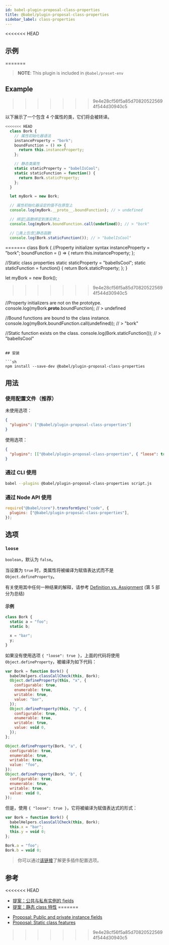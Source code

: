 ```yaml
---
id: babel-plugin-proposal-class-properties
title: @babel/plugin-proposal-class-properties
sidebar_label: class-properties
---
```


<<<<<<< HEAD
## 示例
=======
> **NOTE**: This plugin is included in `@babel/preset-env`

## Example
>>>>>>> 9e4e28cf56f5a85d708205225694f544d30940c5

以下展示了一个包含 4 个属性的类，它们将会被转译。

```js
<<<<<<< HEAD
  class Bork {
    // 属性初始化器语法
    instanceProperty = "bork";
    boundFunction = () => {
      return this.instanceProperty;
    };

    // 静态类属性
    static staticProperty = "babelIsCool";
    static staticFunction = function() {
      return Bork.staticProperty;
    };
  }

  let myBork = new Bork;

  // 属性初始化器设定的值不在原型上
  console.log(myBork.__proto__.boundFunction); // > undefined

  // 绑定函数绑定到类实例上
  console.log(myBork.boundFunction.call(undefined)); // > "bork"

  // 类上包含静态函数
  console.log(Bork.staticFunction()); // > "babelIsCool"
```
=======
class Bork {
  //Property initializer syntax
  instanceProperty = "bork";
  boundFunction = () => {
    return this.instanceProperty;
  };

  //Static class properties
  static staticProperty = "babelIsCool";
  static staticFunction = function() {
    return Bork.staticProperty;
  };
}

let myBork = new Bork();
>>>>>>> 9e4e28cf56f5a85d708205225694f544d30940c5

//Property initializers are not on the prototype.
console.log(myBork.__proto__.boundFunction); // > undefined

//Bound functions are bound to the class instance.
console.log(myBork.boundFunction.call(undefined)); // > "bork"

//Static function exists on the class.
console.log(Bork.staticFunction()); // > "babelIsCool"
```

## 安装

```sh
npm install --save-dev @babel/plugin-proposal-class-properties
```

## 用法

### 使用配置文件（推荐）

未使用选项：

```json
{
  "plugins": ["@babel/plugin-proposal-class-properties"]
}
```

使用选项：

```json
{
  "plugins": [["@babel/plugin-proposal-class-properties", { "loose": true }]]
}
```

### 通过 CLI 使用

```sh
babel --plugins @babel/plugin-proposal-class-properties script.js
```

### 通过 Node API 使用

```javascript
require("@babel/core").transformSync("code", {
  plugins: ["@babel/plugin-proposal-class-properties"],
});
```

## 选项

### `loose`

`boolean`，默认为 `false`。

当设置为 `true` 时，类属性将被编译为赋值表达式而不是 `Object.defineProperty`。

有关使用其中任何一种结果的解释，请参考 [Definition vs. Assignment](http://2ality.com/2012/08/property-definition-assignment.html) (第 5 部分为总结)

#### 示例

```js
class Bork {
  static a = "foo";
  static b;

  x = "bar";
  y;
}
```

如果没有使用选项 `{ "loose": true }`，上面的代码将使用 `Object.defineProperty`，被编译为如下代码：

```js
var Bork = function Bork() {
  babelHelpers.classCallCheck(this, Bork);
  Object.defineProperty(this, "x", {
    configurable: true,
    enumerable: true,
    writable: true,
    value: "bar",
  });
  Object.defineProperty(this, "y", {
    configurable: true,
    enumerable: true,
    writable: true,
    value: void 0,
  });
};

Object.defineProperty(Bork, "a", {
  configurable: true,
  enumerable: true,
  writable: true,
  value: "foo",
});
Object.defineProperty(Bork, "b", {
  configurable: true,
  enumerable: true,
  writable: true,
  value: void 0,
});
```

但是，使用 `{ "loose": true }`，它将被编译为赋值表达式的形式：

```js
var Bork = function Bork() {
  babelHelpers.classCallCheck(this, Bork);
  this.x = "bar";
  this.y = void 0;
};

Bork.a = "foo";
Bork.b = void 0;
```

> 你可以通过[该链接](https://babeljs.io/docs/en/plugins#plugin-options)了解更多插件配置选项。

## 参考

<<<<<<< HEAD
* [提案：公共与私有实例的 fields](https://github.com/tc39/proposal-class-fields)
* [提案：静态 class 特性](https://github.com/tc39/proposal-static-class-features)
=======
- [Proposal: Public and private instance fields](https://github.com/tc39/proposal-class-fields)
- [Proposal: Static class features](https://github.com/tc39/proposal-static-class-features)
>>>>>>> 9e4e28cf56f5a85d708205225694f544d30940c5

